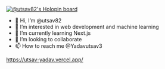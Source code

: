 
[![@utsav82's Holopin board](https://holopin.io/api/user/board?user=utsav82)](https://holopin.io/@utsav82)

- 👋 Hi, I’m @utsav82
- 👀 I’m interested in web development and machine learning
- 🌱 I’m currently learning Next.js
- 💞️ I’m looking to collaborate 
- 📫 How to reach me @Yadavutsav3

https://utsav-yadav.vercel.app/

<!---
utsav82/utsav82 is a ✨ special ✨ repository because its `README.md` (this file) appears on your GitHub profile.
You can click the Preview link to take a look at your changes.
--->

